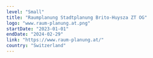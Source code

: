 ```yaml
---
level: "Small"
title: "Raumplanung Stadtplanung Brito-Huysza ZT OG"
logo: "www.raum-planung.at.png"
startDate: "2023-01-01"
endDate: "2024-02-29"
link: "https://www.raum-planung.at/"
country: "Switzerland"
---
```

